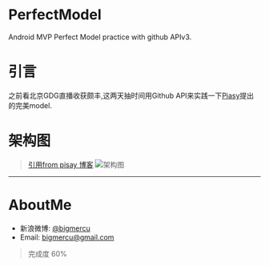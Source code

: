# PerfectModel
Android MVP Perfect Model practice with github APIv3.

# 引言
之前看北京GDG直播收获颇丰,这两天抽时间用Github API来实践一下[Piasy](https://github.com/Piasy)提出的完美model.

# 架构图
> [引用from pisay 博客](http://blog.piasy.com/2016/05/06/Perfect-Android-Model-Layer/)
> ![架构图](http://blog.piasy.com/img/201605/perfect_android_model_layer.png)

---
# AboutMe
- 新浪微博: [@bigmercu](http://weibo.com/bigmercu)
- Email: bigmercu@gmail.com

> 完成度 60%
